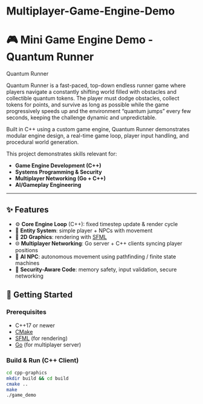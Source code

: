 # Multiplayer-Game-Engine-Demo

# 🎮 Mini Game Engine Demo - Quantum Runner

Quantum Runner

Quantum Runner is a fast-paced, top-down endless runner game where players navigate a constantly shifting world filled with obstacles and collectible quantum tokens. The player must dodge obstacles, collect tokens for points, and survive as long as possible while the game progressively speeds up and the environment “quantum jumps” every few seconds, keeping the challenge dynamic and unpredictable.

Built in C++ using a custom game engine, Quantum Runner demonstrates modular engine design, a real-time game loop, player input handling, and procedural world generation.

This project demonstrates skills relevant for:

- **Game Engine Development (C++)**
- **Systems Programming & Security**
- **Multiplayer Networking (Go + C++)**
- **AI/Gameplay Engineering**

---

## ✨ Features

- ⚙️ **Core Engine Loop** (C++): fixed timestep update & render cycle
- 🧩 **Entity System**: simple player + NPCs with movement
- 🎨 **2D Graphics**: rendering with [SFML](https://www.sfml-dev.org/)
- 🌐 **Multiplayer Networking**: Go server + C++ clients syncing player positions
- 🤖 **AI NPC**: autonomous movement using pathfinding / finite state machines
- 🔐 **Security-Aware Code**: memory safety, input validation, secure networking

## 🚀 Getting Started

### Prerequisites

- C++17 or newer
- [CMake](https://cmake.org/)
- [SFML](https://www.sfml-dev.org/) (for rendering)
- [Go](https://go.dev/dl/) (for multiplayer server)

### Build & Run (C++ Client)

```bash
cd cpp-graphics
mkdir build && cd build
cmake ..
make
./game_demo
```
